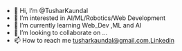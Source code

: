 - 👋 Hi, I’m @TusharKaundal
- 👀 I’m interested in AI/ML/Robotics/Web Development
- 🌱 I’m currently learning Web_Dev ,ML and AI
- 💞️ I’m looking to collaborate on ...
- 📫 How to reach me tusharkaundal@gmail.com,[Linkedin](https://in.linkedin.com/in/tushar-kaundal-9a2536170?trk=pulse-article_main-author-card)

<!---
Tushar-Kaundal/Tushar-Kaundal is a ✨ special ✨ repository because its `README.md` (this file) appears on your GitHub profile.
You can click the Preview link to take a look at your changes.
--->
